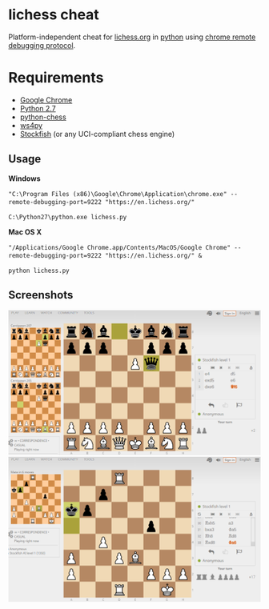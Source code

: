 lichess cheat
=============

Platform-independent cheat for [lichess.org](https://lichess.org) in [python](https://www.python.org) using [chrome remote debugging protocol](https://developer.chrome.com/devtools/docs/debugger-protocol).

# Requirements
* [Google Chrome](https://www.google.com/chrome)
* [Python 2.7](https://www.python.org)
 * [python-chess](https://pypi.python.org/pypi/python-chess)
 * [ws4py](https://pypi.python.org/pypi/ws4py)
* [Stockfish](https://stockfishchess.org) (or any UCI-compliant chess engine)

Usage
-----

**Windows**
```
"C:\Program Files (x86)\Google\Chrome\Application\chrome.exe" --remote-debugging-port=9222 "https://en.lichess.org/"
```

```
C:\Python27\python.exe lichess.py
```

**Mac OS X**
```
"/Applications/Google Chrome.app/Contents/MacOS/Google Chrome" --remote-debugging-port=9222 "https://en.lichess.org/" &
```

```
python lichess.py
```

Screenshots
-----------

![](screenshot.png?raw=true)
![](screenshot2.png?raw=true)
